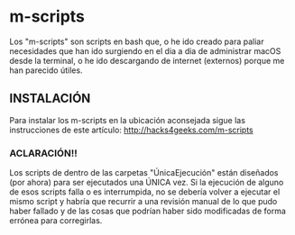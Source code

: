 # m-scripts

Los "m-scripts" son scripts en bash que, o he ido creado para paliar necesidades que han ido surgiendo en el dia a dia de administrar macOS desde la terminal, o he ido descargando de internet (externos) porque me han parecido útiles.

## INSTALACIÓN

Para instalar los m-scripts en la ubicación aconsejada sigue las instrucciones de este artículo: http://hacks4geeks.com/m-scripts

### ACLARACIÓN!!
Los scripts de dentro de las carpetas "ÚnicaEjecución" están diseñados (por ahora) para ser ejecutados una ÚNICA vez. Si la ejecución de alguno de esos scripts falla o es interrumpida, no se debería volver a ejecutar el mismo script y habría que recurrir a una revisión manual de lo que pudo haber fallado y de las cosas que podrían haber sido modificadas de forma errónea para corregirlas. 
